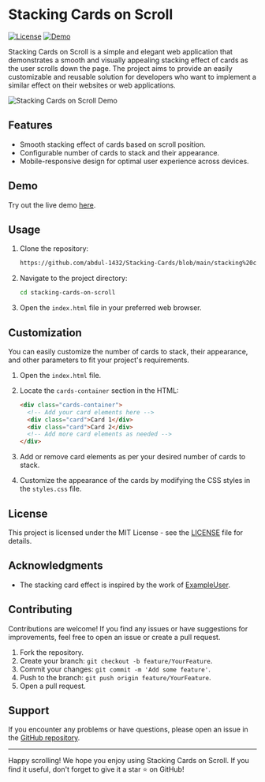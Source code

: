# Stacking Cards on Scroll

[![License](https://img.shields.io/badge/license-MIT-blue.svg)](https://github.com/yourusername/stacking-cards-on-scroll/blob/main/LICENSE)
[![Demo](https://img.shields.io/badge/demo-online-green.svg)](https://yourusername.github.io/stacking-cards-on-scroll)

Stacking Cards on Scroll is a simple and elegant web application that demonstrates a smooth and visually appealing stacking effect of cards as the user scrolls down the page. The project aims to provide an easily customizable and reusable solution for developers who want to implement a similar effect on their websites or web applications.

![Stacking Cards on Scroll Demo](demo.gif)

## Features

- Smooth stacking effect of cards based on scroll position.
- Configurable number of cards to stack and their appearance.
- Mobile-responsive design for optimal user experience across devices.

## Demo

Try out the live demo [here](https://yourusername.github.io/stacking-cards-on-scroll).

## Usage

1. Clone the repository:

   ```bash
   https://github.com/abdul-1432/Stacking-Cards/blob/main/stacking%20cards/home.html
   ```

2. Navigate to the project directory:

   ```bash
   cd stacking-cards-on-scroll
   ```

3. Open the `index.html` file in your preferred web browser.

## Customization

You can easily customize the number of cards to stack, their appearance, and other parameters to fit your project's requirements.

1. Open the `index.html` file.

2. Locate the `cards-container` section in the HTML:

   ```html
   <div class="cards-container">
     <!-- Add your card elements here -->
     <div class="card">Card 1</div>
     <div class="card">Card 2</div>
     <!-- Add more card elements as needed -->
   </div>
   ```

3. Add or remove card elements as per your desired number of cards to stack.

4. Customize the appearance of the cards by modifying the CSS styles in the `styles.css` file.

## License

This project is licensed under the MIT License - see the [LICENSE](LICENSE) file for details.

## Acknowledgments

- The stacking card effect is inspired by the work of [ExampleUser](https://github.com/ExampleUser).

## Contributing

Contributions are welcome! If you find any issues or have suggestions for improvements, feel free to open an issue or create a pull request.

1. Fork the repository.
2. Create your branch: `git checkout -b feature/YourFeature`.
3. Commit your changes: `git commit -m 'Add some feature'`.
4. Push to the branch: `git push origin feature/YourFeature`.
5. Open a pull request.

## Support

If you encounter any problems or have questions, please open an issue in the [GitHub repository](https://github.com/yourusername/stacking-cards-on-scroll/issues).

---

Happy scrolling! We hope you enjoy using Stacking Cards on Scroll. If you find it useful, don't forget to give it a star ⭐️ on GitHub!
